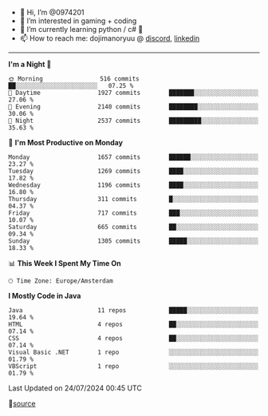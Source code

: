 - 👋 Hi, I’m @0974201
- 👀 I’m interested in gaming + coding
- 🌱 I’m currently learning python / c# 🐍
- 📫 How to reach me: dojimanoryuu @ [discord](https://discord.com "please let me know that you found me on github"), [linkedin](https://www.linkedin.com/in/sonprakiki/)  

<!---
0974201/0974201 is a ✨ special ✨ repository because its `README.md` (this file) appears on your GitHub profile.
You can click the Preview link to take a look at your changes.
--->

----
<!--START_SECTION:waka-->
**I'm a Night 🦉** 

```text
🌞 Morning                516 commits         ██░░░░░░░░░░░░░░░░░░░░░░░   07.25 % 
🌆 Daytime                1927 commits        ███████░░░░░░░░░░░░░░░░░░   27.06 % 
🌃 Evening                2140 commits        ████████░░░░░░░░░░░░░░░░░   30.06 % 
🌙 Night                  2537 commits        █████████░░░░░░░░░░░░░░░░   35.63 % 
```
📅 **I'm Most Productive on Monday** 

```text
Monday                   1657 commits        ██████░░░░░░░░░░░░░░░░░░░   23.27 % 
Tuesday                  1269 commits        ████░░░░░░░░░░░░░░░░░░░░░   17.82 % 
Wednesday                1196 commits        ████░░░░░░░░░░░░░░░░░░░░░   16.80 % 
Thursday                 311 commits         █░░░░░░░░░░░░░░░░░░░░░░░░   04.37 % 
Friday                   717 commits         ███░░░░░░░░░░░░░░░░░░░░░░   10.07 % 
Saturday                 665 commits         ██░░░░░░░░░░░░░░░░░░░░░░░   09.34 % 
Sunday                   1305 commits        █████░░░░░░░░░░░░░░░░░░░░   18.33 % 
```


📊 **This Week I Spent My Time On** 

```text
🕑︎ Time Zone: Europe/Amsterdam
```

**I Mostly Code in Java** 

```text
Java                     11 repos            █████░░░░░░░░░░░░░░░░░░░░   19.64 % 
HTML                     4 repos             ██░░░░░░░░░░░░░░░░░░░░░░░   07.14 % 
CSS                      4 repos             ██░░░░░░░░░░░░░░░░░░░░░░░   07.14 % 
Visual Basic .NET        1 repo              ░░░░░░░░░░░░░░░░░░░░░░░░░   01.79 % 
VBScript                 1 repo              ░░░░░░░░░░░░░░░░░░░░░░░░░   01.79 % 
```




 Last Updated on 24/07/2024 00:45 UTC
<!--END_SECTION:waka-->
🔗[source](https://github.com/anmol098/waka-readme-stats/)
